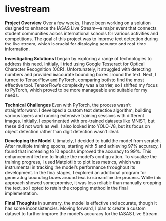 # livestream

**Project Overview**
Over a few weeks, I have been working on a solution designed to enhance the IASAS Live Stream—a major event that connects student communities across international schools for various activities and competitions.
The goal of this project was to improve text detection during the live stream, which is crucial for displaying accurate and real-time information. 

**Investigating Solutions**
I began by exploring a range of technologies to address this need.
Initially, I tried using Google Tesseract for Optical Character Recognition (OCR). Unfortunately, it struggled with detecting numbers and provided inaccurate bounding boxes around the text. Next, I turned to TensorFlow and PyTorch, comparing both to find the most effective tool. TensorFlow’s complexity was a barrier, so I shifted my focus to PyTorch, which proved to be more manageable and suitable for my needs.

**Technical Challenges**
Even with PyTorch, the process wasn’t straightforward. I developed a custom text detection algorithm, building various layers and running extensive training sessions with different images. Initially, I experimented with pre-trained datasets like MNIST, but these did not work as well. I also looked into YOLO-V8, but its focus on object detection rather than digit detection wasn’t ideal.

**Developing the Model**
Ultimately, I decided to build the model from scratch. After multiple training epochs, starting with 5 and achieving 97% accuracy, I found that increasing to 10 epochs improved the accuracy to 99%. This enhancement led me to finalize the model’s configuration. To visualize the training progress, I used Matplotlib to plot loss metrics, which was instrumental in tracking the model’s performance throughout its development.
In the final stages, I explored an additional program for generating bounding boxes around text to streamline the process. While this approach showed some promise, it was less reliable than manually cropping the text, so I opted to retain the cropping method in the final implementation.

**Final Thoughts**
In summary, the model is effective and accurate, though it has some inconsistencies. Moving forward, I plan to create a custom dataset to further improve the model’s accuracy for the IASAS Live Stream.
